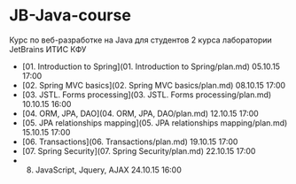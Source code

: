 # JB-Java-course
Курс по веб-разработке на Java для студентов 2 курса лаборатории JetBrains ИТИС КФУ

* [01. Introduction to Spring](01. Introduction to Spring/plan.md) 05.10.15 17:00
* [02. Spring MVC basics](02. Spring MVC basics/plan.md) 08.10.15 17:00
* [03. JSTL. Forms processing](03. JSTL. Forms processing/plan.md) 10.10.15 16:00
* [04. ORM, JPA, DAO](04. ORM, JPA, DAO/plan.md) 12.10.15 17:00
* [05. JPA relationships mapping](05. JPA relationships mapping/plan.md) 15.10.15 17:00
* [06. Transactions](06. Transactions/plan.md) 19.10.15 17:00
* [07. Spring Security](07. Spring Security/plan.md) 22.10.15 17:00
* 08. JavaScript, Jquery, AJAX 24.10.15 16:00
